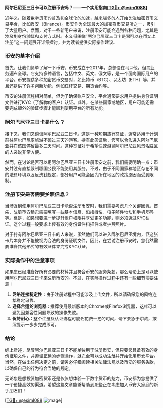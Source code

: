 **阿尔巴尼亚三日卡可以注册币安吗？——一个实用指南[[TG💪+ @esim1088](https://t.me/s/esim1088)]**

近年来，随着数字货币的普及和全球化的加速，越来越多的人开始关注加密货币交易平台，比如币安（Binance）。币安作为全球最大的加密货币交易所之一，吸引了大量用户。然而，对于一些新用户来说，注册币安可能会遇到各种问题，尤其是涉及到身份验证和支付方式时。本文将围绕“阿尔巴尼亚三日卡是否可以在币安上注册”这一问题展开详细探讨，并为读者提供实际操作建议。

### 币安的基本介绍

首先，让我们简单了解一下币安。币安成立于2017年，总部设在马耳他，但其业务遍布全球。它支持多种语言，包括中文、英文、俄文等，是一个面向国际用户的平台。币安提供多种加密货币交易对，如比特币（BTC）、以太坊（ETH）等，并且还提供了许多创新功能，例如杠杆交易、期货合约等。

币安的注册流程相对简单，但为了确保账户安全，平台通常要求用户提供身份证明文件进行KYC（了解你的客户）认证。此外，在某些国家或地区，用户可能还需要完成额外的验证步骤才能顺利使用平台的所有功能。

### 阿尔巴尼亚三日卡是什么？

接下来，我们来谈谈阿尔巴尼亚三日卡。这是一种短期旅行签证，通常适用于计划前往阿尔巴尼亚旅游不超过三天的游客。持有此签证后，您可以合法进入阿尔巴尼亚并在该国停留最多三天时间。这种签证对于希望快速游览阿尔巴尼亚风景名胜区的人来说非常方便。

然而，在讨论是否可以用阿尔巴尼亚三日卡注册币安之前，我们需要明确一点：币安并没有直接限制哪国公民不能使用其服务。不过，由于不同国家和地区存在不同的法律环境以及反洗钱规定，部分用户可能会因为所在地区的政策原因而受到限制。

### 注册币安是否需要护照信息？

当涉及到使用阿尔巴尼亚三日卡能否注册币安时，我们需要考虑几个关键因素。首先，注册币安确实需要填写一些基本信息，包括姓名、电子邮件地址和手机号码等。但是，如果想要进一步提升账户权限并享受更多功能，则必须通过KYC认证。这个过程一般要求上传有效的身份证件扫描件或者护照照片。

对于持有阿尔巴尼亚三日卡的人来说，虽然他们可以进入阿尔巴尼亚境内，但这张卡片本身并不能被视为合法的身份证明文件。因此，在尝试注册币安时，您仍然需要准备其他形式的有效证件来完成KYC认证。

### 实际操作中的注意事项

如果您已经准备好所有必要的材料并且符合币安的服务条款，那么理论上是可以使用阿尔巴尼亚三日卡来注册币安的。不过，在实际操作过程中还有一些细节需要注意：

1. **网络连接稳定性**：由于注册过程中可能涉及上传文件，所以请确保您的网络连接稳定可靠。
2. **选择合适的浏览器**：推荐使用最新版本的Chrome或Firefox浏览器，这样可以避免因兼容性问题导致的操作失败。
3. **保持耐心**：整个注册及认证流程可能会花费一定的时间，请不要急于求成，按照提示一步步完成即可。

### 结论

综上所述，尽管阿尔巴尼亚三日卡不能单独用于注册币安，但只要您具备有效的身份证明文件，并遵循正确的步骤操作，就完全可以成功注册并开始使用币安平台。当然，在做出任何决定之前，请务必仔细阅读相关法律法规以及币安的服务条款，以确保自己的行为符合当地的规定。

无论您是想投资加密货币还是仅仅想体验一下数字货币的魅力，币安都为您提供了一个便捷高效的渠道。希望这篇文章能够帮助到那些正在考虑加入币安大家庭的新手朋友们！

[[TG💪+ @esim1088](https://t.me/s/esim1088) ![Image](https://i.postimg.cc/4NQfJmqS/Snipaste-2025-05-13-00-14-12.png)]